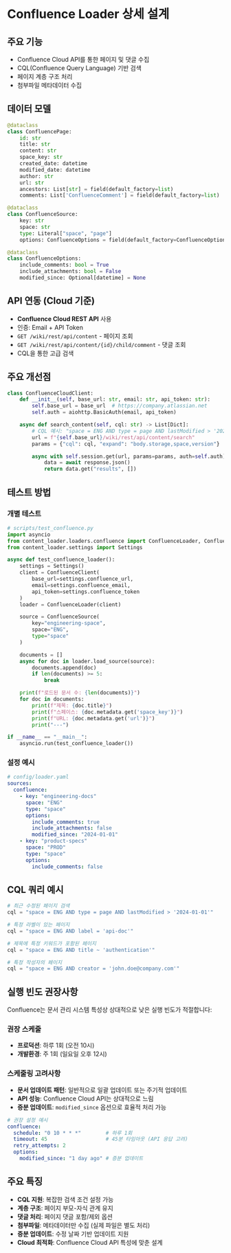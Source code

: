 # Confluence Loader 상세 설계

## 주요 기능
- Confluence Cloud API를 통한 페이지 및 댓글 수집
- CQL(Confluence Query Language) 기반 검색
- 페이지 계층 구조 처리
- 첨부파일 메타데이터 수집

## 데이터 모델
```python
@dataclass
class ConfluencePage:
    id: str
    title: str
    content: str
    space_key: str
    created_date: datetime
    modified_date: datetime
    author: str
    url: str
    ancestors: List[str] = field(default_factory=list)
    comments: List['ConfluenceComment'] = field(default_factory=list)

@dataclass
class ConfluenceSource:
    key: str
    space: str
    type: Literal["space", "page"]
    options: ConfluenceOptions = field(default_factory=ConfluenceOptions)

@dataclass
class ConfluenceOptions:
    include_comments: bool = True
    include_attachments: bool = False
    modified_since: Optional[datetime] = None
```

## API 연동 (Cloud 기준)
- **Confluence Cloud REST API** 사용
- 인증: Email + API Token
- `GET /wiki/rest/api/content` - 페이지 조회
- `GET /wiki/rest/api/content/{id}/child/comment` - 댓글 조회
- CQL을 통한 고급 검색

## 주요 개선점
```python
class ConfluenceCloudClient:
    def __init__(self, base_url: str, email: str, api_token: str):
        self.base_url = base_url  # https://company.atlassian.net
        self.auth = aiohttp.BasicAuth(email, api_token)

    async def search_content(self, cql: str) -> List[Dict]:
        # CQL 예시: "space = ENG AND type = page AND lastModified > '2024-01-01'"
        url = f"{self.base_url}/wiki/rest/api/content/search"
        params = {"cql": cql, "expand": "body.storage,space,version"}

        async with self.session.get(url, params=params, auth=self.auth) as response:
            data = await response.json()
            return data.get("results", [])
```

## 테스트 방법

### 개별 테스트
```python
# scripts/test_confluence.py
import asyncio
from content_loader.loaders.confluence import ConfluenceLoader, ConfluenceClient
from content_loader.settings import Settings

async def test_confluence_loader():
    settings = Settings()
    client = ConfluenceClient(
        base_url=settings.confluence_url,
        email=settings.confluence_email,
        api_token=settings.confluence_token
    )
    loader = ConfluenceLoader(client)

    source = ConfluenceSource(
        key="engineering-space",
        space="ENG",
        type="space"
    )

    documents = []
    async for doc in loader.load_source(source):
        documents.append(doc)
        if len(documents) >= 5:
            break

    print(f"로드된 문서 수: {len(documents)}")
    for doc in documents:
        print(f"제목: {doc.title}")
        print(f"스페이스: {doc.metadata.get('space_key')}")
        print(f"URL: {doc.metadata.get('url')}")
        print("---")

if __name__ == "__main__":
    asyncio.run(test_confluence_loader())
```

### 설정 예시
```yaml
# config/loader.yaml
sources:
  confluence:
    - key: "engineering-docs"
      space: "ENG"
      type: "space"
      options:
        include_comments: true
        include_attachments: false
        modified_since: "2024-01-01"
    - key: "product-specs"
      space: "PROD"
      type: "space"
      options:
        include_comments: false
```

## CQL 쿼리 예시
```python
# 최근 수정된 페이지 검색
cql = "space = ENG AND type = page AND lastModified > '2024-01-01'"

# 특정 라벨이 있는 페이지
cql = "space = ENG AND label = 'api-doc'"

# 제목에 특정 키워드가 포함된 페이지
cql = "space = ENG AND title ~ 'authentication'"

# 특정 작성자의 페이지
cql = "space = ENG AND creator = 'john.doe@company.com'"
```

## 실행 빈도 권장사항

Confluence는 문서 관리 시스템 특성상 상대적으로 낮은 실행 빈도가 적절합니다:

### 권장 스케줄
- **프로덕션**: 하루 1회 (오전 10시)
- **개발환경**: 주 1회 (일요일 오후 12시)

### 스케줄링 고려사항
- **문서 업데이트 패턴**: 일반적으로 일괄 업데이트 또는 주기적 업데이트
- **API 성능**: Confluence Cloud API는 상대적으로 느림
- **증분 업데이트**: `modified_since` 옵션으로 효율적 처리 가능

```yaml
# 권장 설정 예시
confluence:
  schedule: "0 10 * * *"        # 하루 1회
  timeout: 45                   # 45분 타임아웃 (API 응답 고려)
  retry_attempts: 2
  options:
    modified_since: "1 day ago" # 증분 업데이트
```

## 주요 특징
- **CQL 지원**: 복잡한 검색 조건 설정 가능
- **계층 구조**: 페이지 부모-자식 관계 유지
- **댓글 처리**: 페이지 댓글 포함/제외 옵션
- **첨부파일**: 메타데이터만 수집 (실제 파일은 별도 처리)
- **증분 업데이트**: 수정 날짜 기반 업데이트 지원
- **Cloud 최적화**: Confluence Cloud API 특성에 맞춘 설계